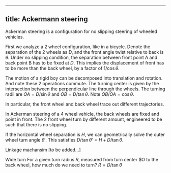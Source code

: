 <script src="https://cdn.jsdelivr.net/npm/mathjax@3/es5/tex-mml-chtml.js"></script>
---
title: Ackermann steering
---

Ackerman steering is a configuration for no slipping steering of wheeled vehicles.

<!--
Comments



-->


First we analyze a 2 wheel configuration, like in a bicycle. 
Denote the separation of the 2 wheels as $D$, and the front angle twist relative to back is $\theta$.
Under no slipping condition, the separation between front point A and back point B has to be fixed at $D$.
This implies the displacement of front has to be more than the back wheel, by a factor of $1/\cos\theta$.

The motion of a rigid boy can be decomposed into translation and rotation. And note these 2 operations commute.
The turning center is given by the intersection between the perpendicular line through the wheels.
The turning radii are $OA=D/\sin\theta$ and $OB=D/\tan\theta$. Note $OB/OA=\cos \theta$.

In particular, the front wheel and back wheel trace out different trajectories.

In Ackerman steering of a 4 wheel vehicle, the back wheels are fixed and point in front. The 2 front wheel turn by different amount, engineered to be such that there is no slipping.

If the horizontal wheel separation is $H$, we can geometrically solve the outer wheel turn angle $\theta'$. This satisfies $D/\tan\theta' = H+D/\tan\theta$. 

Linkage machansim
[to be added...]

Wide turn
For a given turn radius $R$, measured from turn center $O to the back wheel, how much do we need to turn?
$R=D/\tan\theta$









